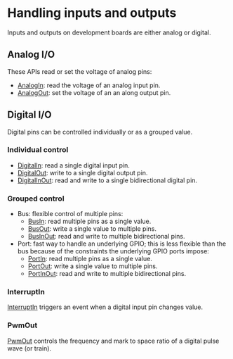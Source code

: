 # Handling inputs and outputs

Inputs and outputs on development boards are either analog or digital.

## Analog I/O

These APIs read or set the voltage of analog pins:

* [AnalogIn](AnalogIn.md): read the voltage of an analog input pin.
* [AnalogOut](AnalogOut.md): set the voltage of an an along output pin.

## Digital I/O

Digital pins can be controlled individually or as a grouped value.

### Individual control

* [DigitalIn](DigitalIn.md): read a single digital input pin.
* [DigitalOut](DigitalOut.md): write to a single digital output pin.
* [DigitalInOut](DigitalInOut.md): read and write to a single bidirectional digital pin.

### Grouped control

* Bus: flexible control of multiple pins:
	* [BusIn](BusIn.md): read multiple pins as a single value.
	* [BusOut](BusOut.md): write a single value to multiple pins.
	* [BusInOut](BusInOut.md): read and write to multiple bidirectional pins.
* Port: fast way to handle an underlying GPIO; this is less flexible than the bus because of the constraints the underlying GPIO ports impose:
	* [PortIn](PortIn.md): read multiple pins as a single value.
	* [PortOut](PortOut.md): write a single value to multiple pins.
	* [PortInOut](PortInOut.md): read and write to multiple bidirectional pins.

### InterruptIn

[InterruptIn](InterruptIn.md) triggers an event when a digital input pin changes value.

### PwmOut

[PwmOut](PwmOut.md) controls the frequency and mark to space ratio of a digital pulse wave (or train).
